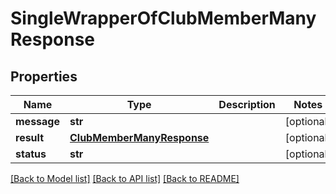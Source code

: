 # SingleWrapperOfClubMemberManyResponse

## Properties
Name | Type | Description | Notes
------------ | ------------- | ------------- | -------------
**message** | **str** |  | [optional] 
**result** | [**ClubMemberManyResponse**](ClubMemberManyResponse.md) |  | [optional] 
**status** | **str** |  | [optional] 

[[Back to Model list]](../README.md#documentation-for-models) [[Back to API list]](../README.md#documentation-for-api-endpoints) [[Back to README]](../README.md)

